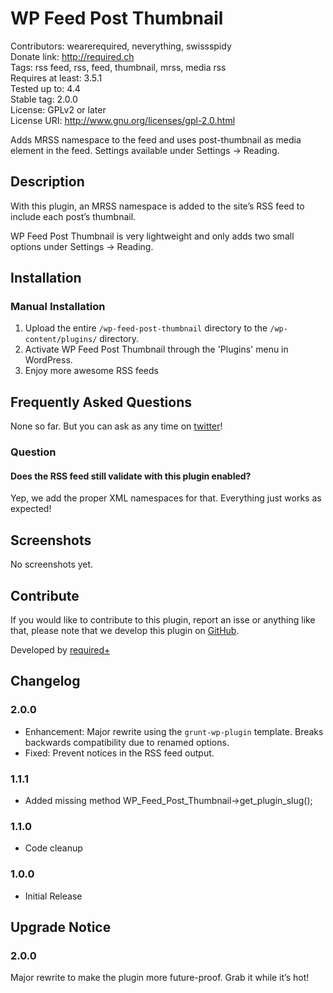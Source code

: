 # WP Feed Post Thumbnail #
Contributors:      wearerequired, neverything, swissspidy  
Donate link:       http://required.ch  
Tags:              rss feed, rss, feed, thumbnail, mrss, media rss  
Requires at least: 3.5.1  
Tested up to:      4.4  
Stable tag:        2.0.0  
License:           GPLv2 or later  
License URI:       http://www.gnu.org/licenses/gpl-2.0.html  

Adds MRSS namespace to the feed and uses post-thumbnail as media element in the feed. Settings available under Settings -> Reading.

## Description ##

With this plugin, an MRSS namespace is added to the site’s RSS feed to include each post’s thumbnail.

WP Feed Post Thumbnail is very lightweight and only adds two small options under Settings -> Reading.

## Installation ##

### Manual Installation ###

1. Upload the entire `/wp-feed-post-thumbnail` directory to the `/wp-content/plugins/` directory.
2. Activate WP Feed Post Thumbnail through the 'Plugins' menu in WordPress.
3. Enjoy more awesome RSS feeds

## Frequently Asked Questions ##

None so far. But you can ask as any time on [twitter](https://twitter.com/wearerequired)!

### Question ###

#### Does the RSS feed still validate with this plugin enabled? ###

Yep, we add the proper XML namespaces for that. Everything just works as expected!

## Screenshots ##

No screenshots yet.

## Contribute ##

If you would like to contribute to this plugin, report an isse or anything like that, please note that we develop this plugin on [GitHub](https://github.com/wearerequired/required-wp-feed-post-thumbnail).

Developed by [required+](http://required.ch/ "Team of experienced web professionals from Switzerland & Germany")

## Changelog ##

### 2.0.0 ###
* Enhancement: Major rewrite using the `grunt-wp-plugin` template. Breaks backwards compatibility due to renamed options.
* Fixed: Prevent notices in the RSS feed output.

### 1.1.1 ###
* Added missing method WP_Feed_Post_Thumbnail->get_plugin_slug();

### 1.1.0 ###
* Code cleanup

### 1.0.0 ###
* Initial Release

## Upgrade Notice ##

### 2.0.0 ###
Major rewrite to make the plugin more future-proof. Grab it while it’s hot!
